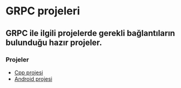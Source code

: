 # GRPC projeleri
## GRPC ile ilgili projelerde gerekli bağlantıların bulunduğu hazır projeler.

### Projeler
- [Cpp projesi](./CppProject)
- [Android projesi](./AndroidProject)